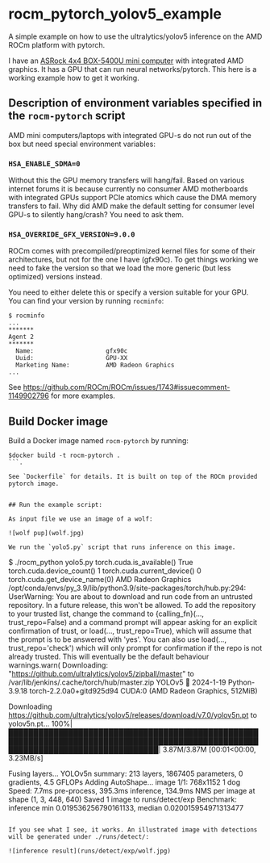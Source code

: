 # rocm_pytorch_yolov5_example
A simple example on how to use the ultralytics/yolov5 inference on the AMD ROCm platform with pytorch.

I have an [ASRock 4x4 BOX-5400U mini computer](https://www.asrockind.com/en-gb/4X4%20BOX-5400U) with integrated AMD graphics. It has a GPU that can run neural networks/pytorch. This here is a working example how to get it working.

## Description of environment variables specified in the `rocm-pytorch` script

AMD mini computers/laptops with integrated GPU-s do not run out of the box but need special environment variables:

### `HSA_ENABLE_SDMA=0`

Without this the GPU memory transfers will hang/fail. Based on various internet forums it is because currently no consumer AMD motherboards with integrated GPUs support PCIe atomics which cause the DMA memory transfers to fail. Why did AMD make the default setting for consumer level GPU-s to silently hang/crash? You need to ask them.

### `HSA_OVERRIDE_GFX_VERSION=9.0.0`

ROCm comes with precompiled/preoptimized kernel files for some of their architectures, but not for the one I have (gfx90c). To get things working we need to fake the version so that we load the more generic (but less optimized) versions instead.

You need to either delete this or specify a version suitable for your GPU. You can find your version by running `rocminfo`:

```
$ rocminfo
...
*******
Agent 2
*******
  Name:                    gfx90c
  Uuid:                    GPU-XX
  Marketing Name:          AMD Radeon Graphics
...
```

See https://github.com/ROCm/ROCm/issues/1743#issuecomment-1149902796 for more examples.

## Build Docker image

Build a Docker image named `rocm-pytorch` by running:

```
$docker build -t rocm-pytorch .
```.

See `Dockerfile` for details. It is built on top of the ROCm provided pytorch image.


## Run the example script:

As input file we use an image of a wolf:

![wolf pup](wolf.jpg)

We run the `yolo5.py` script that runs inference on this image.

```
$ ./rocm_python yolo5.py
torch.cuda.is_available() True
torch.cuda.device_count() 1
torch.cuda.current_device() 0
torch.cuda.get_device_name(0) AMD Radeon Graphics
/opt/conda/envs/py_3.9/lib/python3.9/site-packages/torch/hub.py:294: UserWarning: You are about to download and run code from an untrusted repository. In a future release, this won't be allowed. To add the repository to your trusted list, change the command to {calling_fn}(..., trust_repo=False) and a command prompt will appear asking for an explicit confirmation of trust, or load(..., trust_repo=True), which will assume that the prompt is to be answered with 'yes'. You can also use load(..., trust_repo='check') which will only prompt for confirmation if the repo is not already trusted. This will eventually be the default behaviour
  warnings.warn(
Downloading: "https://github.com/ultralytics/yolov5/zipball/master" to /var/lib/jenkins/.cache/torch/hub/master.zip
YOLOv5 🚀 2024-1-19 Python-3.9.18 torch-2.2.0a0+gitd925d94 CUDA:0 (AMD Radeon Graphics, 512MiB)

Downloading https://github.com/ultralytics/yolov5/releases/download/v7.0/yolov5n.pt to yolov5n.pt...
100%|██████████████████████████████████████████████████████████████████████████████████████████████████████████████████████████████████| 3.87M/3.87M [00:01<00:00, 3.23MB/s]

Fusing layers...
YOLOv5n summary: 213 layers, 1867405 parameters, 0 gradients, 4.5 GFLOPs
Adding AutoShape...
image 1/1: 768x1152 1 dog
Speed: 7.7ms pre-process, 395.3ms inference, 134.9ms NMS per image at shape (1, 3, 448, 640)
Saved 1 image to runs/detect/exp
Benchmark: inference min 0.019536256790161133, median 0.020015954971313477
```

If you see what I see, it works. An illustrated image with detections will be generated under ./runs/detect/:

![inference result](runs/detect/exp/wolf.jpg)

